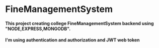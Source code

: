 # FineManagementSystem
<H4>This project creating college FineManagementSystem backend using "NODE,EXPRESS,MONGODB".</H4>
<h4>I'm using authentication and authorization and JWT web token</h4>

